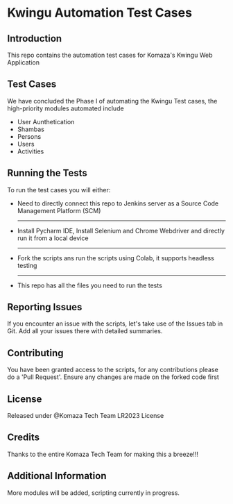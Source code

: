 # Kwingu Automation Test Cases

## Introduction
This repo contains the automation test cases for Komaza's Kwingu Web Application

## Test Cases
We have concluded the Phase I of automating the Kwingu Test cases, the high-priority modules automated include

- User Aunthetication
- Shambas
- Persons
- Users
- Activities

## Running the Tests
To run the test cases you will either: 
- Need to directly connect this repo to Jenkins server as a Source Code Management Platform (SCM)
  *****************************************
- Install Pycharm IDE, Install Selenium and Chrome Webdriver and directly run it from a local device
  *****************************************
- Fork the scripts ans run the scripts using Colab, it supports headless testing
  *********************************
- This repo has all the files you need to run the tests

## Reporting Issues
If you encounter an issue with the scripts, let's take use of the Issues tab in Git. Add all your issues there with detailed summaries.

## Contributing
You have been granted access to the scripts, for any contributions please do a 'Pull Request'. Ensure any changes are made on the forked code first

## License
Released under @Komaza Tech Team LR2023 License

## Credits
Thanks to the entire Komaza Tech Team for making this a breeze!!!

## Additional Information
More modules will be added, scripting currently in progress.
